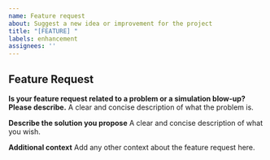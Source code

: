 ```yaml
---
name: Feature request
about: Suggest a new idea or improvement for the project
title: "[FEATURE] "
labels: enhancement
assignees: ''
---
```


## Feature Request

**Is your feature request related to a problem or a simulation blow-up? Please describe.**
A clear and concise description of what the problem is. 

**Describe the solution you propose**
A clear and concise description of what you wish.

**Additional context**
Add any other context about the feature request here.